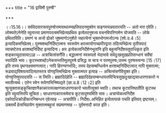 +++
title = "16 द्वाविमौ पुरुषौ"

+++
  
  
।।15.16।। सर्ववेदसाररूपपुरुषोत्तमयाथात्म्यप्रतिपादनमुक्तेन
सङ्गमयन्नवतारयति -- अतो मत्त एवेति। लोक्यतेऽनेनेति व्युत्पत्त्या
प्रमाणपरत्वमभिप्रेत्यप्रथितः इत्येतदनुषज्य वचनविपरिणामेन योजयति -- लोके
प्रथिताविति। प्रमाणं च अजो ह्येको जुषमाणोऽनुशेते जहात्येनां
भुक्तभोगामजोऽन्यः \[श्वे.उ.4।5\] इत्यादिकमभिप्रेतम्।
पुरुषशब्दनिर्दिष्टात्मनः स्वरूपेण क्षरत्वायोगाच्छरीरद्वारा
तदित्यभिप्रेत्य तृतीयपादं व्याचष्टेतत्र क्षरशब्दनिर्दिष्ट
इत्यादिना। क्षरः इत्येकत्वनिर्देशेनभूतानि इति बहुत्वनिर्देशस्तूपाधिकृत
इति शङ्काव्युदासायाऽऽह -- अत्राचित्संसर्गेति। बद्धात्मनां स्वरूपतो
भेदाभावे सर्वदुःखसुखप्रतिसन्धानं सर्वेषां स्यादिति भावः।
कूटस्थशब्दोऽनेकसन्ततिमूलपुरुषे प्रसिद्धः स चात्र न परमपुरुषः;उत्तमः
पुरुषस्त्वन्यः \[15।17\] इति तस्य पृथग्वक्ष्यमाणत्वात्। नापि
हिरण्यगर्भादिः; तस्य देहसम्बन्धित्वेन क्षरशब्दनिर्दिष्टत्वात् नापि
मुक्तात्मा; रूढ्याद्यविषयत्वादित्यतस्तत्र योगवृत्तिमभिप्रेत्य
मुक्तात्मपर इत्याह -- अचित्संसर्गवियुक्त इति। योगवृत्तिमुपपादयति -- स
त्विति। ब्रह्मादिदेहेति --
ब्रह्मादिदेहसम्बन्धायत्तविचित्रसुखदुःखाद्यसाधारणाकारो न भवतीत्यर्थः।
एतेन स्वेन रूपेणाभिनिष्पद्यते \[छा.उ.8।12।2\] इति
श्रुत्युक्तासङ्कुचितज्ञानैकाकारत्वलक्षणसाधारणाकारो भवतीत्युक्तं भवति।
तथाच कूटवत्तिष्ठतीति कूटस्थ इति व्युत्पत्तिरपि सूचिता।
साधारणाकारत्वमेवात्र कूटसादृश्यमिति भावः। अत्राप्येकत्वनिर्देश
एकोपाधिक्रोडीकारनिबन्धन एवेत्याह -- अत्रापीति। निर्देश৷৷.अभिहित
इत्येतत्पाकं पचति इतिवत् द्रष्टव्यम्। उक्तार्थे हेत्वभिप्रायेण
मुक्तात्मबहुत्वं सप्रमाणमाह -- पूर्वमनादौ काल इति।  
  
